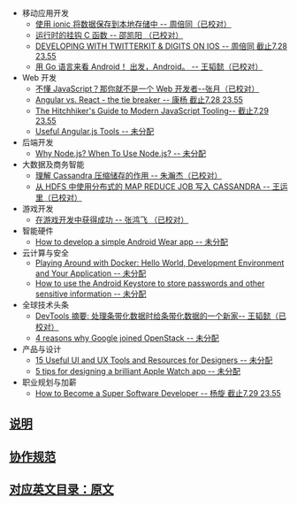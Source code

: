 - 移动应用开发
  - [使用 ionic 将数据保存到本地存储中 -- 周倍同（已校对）](persisting-data-local-storage.md)
  - [运行时的挂钩 C 函数 -- 邵凯阳 （已校对）](hooking-c-functions-at-runtime.md)
  - [DEVELOPING WITH TWITTERKIT & DIGITS ON IOS -- 周倍同 截止7.28 23.55](developing-twitterkit-digits-ios.md)
  - [用 Go 语言来看 Android！ 出发，Android。 -- 王韬懿（已校对）](go-mobile-intro.md)
- Web 开发
  - [不懂 JavaScript？那你就不是一个 Web 开发者--张月（已校对）](web-developer.md)
  - [Angular vs. React - the tie breaker -- 康杨 截止7.28 23.55](tie-breaker.md)
  - [The Hitchhiker's Guide to Modern JavaScript Tooling-- 截止7.29 23.55](javaScript-tooling.md)
  - [Useful Angular.js Tools -- 未分配]()
- 后端开发
  - [Why Node.js? When To Use Node.js? -- 未分配]()
- 大数据及商务智能
  - [理解 Cassandra 压缩储存的作用 -- 朱瀚杰（已校对） ](cassandra-compact-storage.md)
  - [从 HDFS 中使用分布式的 MAP REDUCE JOB 写入 CASSANDRA  -- 王运里（已校对）](hadoop-map.md)
- 游戏开发
  - [在游戏开发中获得成功 -- 张鸿飞 （已校对） ](games-development.md)
- 智能硬件
  - [How to develop a simple Android Wear app -- 未分配]()
- 云计算与安全
  - [Playing Around with Docker: Hello World, Development Environment and Your Application -- 未分配]()
  - [How to use the Android Keystore to store passwords and other sensitive information -- 未分配]()
- 全球技术头条
  - [DevTools 摘要: 处理条带化数据时给条带化数据的一个新家-- 王韬懿（已校对）](throttling.md)
  - [4 reasons why Google joined OpenStack -- 未分配]()
- 产品与设计
  - [15 Useful UI and UX Tools and Resources for Designers -- 未分配]()
  - [5 tips for designing a brilliant Apple Watch app -- 未分配]()
- 职业规划与加薪
  - [How to Become a Super Software Developer -- 杨旋 截止7.29 23.55](super-software-developer.md)

## [说明](description.md)

## [协作规范](https://github.com/jikexueyuanwiki/guide)

## [对应英文目录：原文](yuanwen.md)

